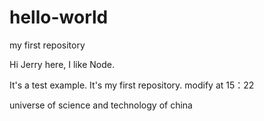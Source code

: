 # hello-world
my first repository

Hi
Jerry here, I like Node.

It's a test example.
It's my first repository.
modify at 15：22

universe of science and technology of china

